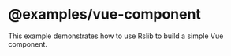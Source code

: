 # @examples/vue-component

This example demonstrates how to use Rslib to build a simple Vue component.
